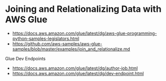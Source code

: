# Joining and Relationalizing Data with AWS Glue

* https://docs.aws.amazon.com/glue/latest/dg/aws-glue-programming-python-samples-legislators.html
* https://github.com/aws-samples/aws-glue-samples/blob/master/examples/join_and_relationalize.md

Glue Dev Endpoints
* https://docs.aws.amazon.com/glue/latest/dg/author-job.html
* https://docs.aws.amazon.com/glue/latest/dg/dev-endpoint.html

